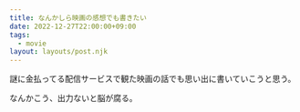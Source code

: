 ```yaml
---
title: なんかしら映画の感想でも書きたい
date: 2022-12-27T22:00:00+09:00
tags:
  - movie
layout: layouts/post.njk
---
```

謎に金払ってる配信サービスで観た映画の話でも思い出に書いていこうと思う。

なんかこう、出力ないと脳が腐る。
